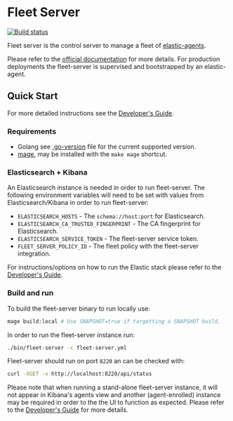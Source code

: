 # Fleet Server

[![Build status](https://badge.buildkite.com/e97572322f4d22804d550aa300c7d4cfe807f3463c999e8c8f.svg?branch=main)](https://buildkite.com/elastic/fleet-server)

Fleet server is the control server to manage a fleet of [elastic-agents](https://github.com/elastic/elastic-agent).

Please refer to the [official documentation](https://www.elastic.co/guide/en/fleet/current/index.html) for more details.
For production deployments the fleet-server is supervised and bootstrapped by an elastic-agent.

## Quick Start

For more detailed instructions see the [Developer's Guide](./docs/developers-guide.md).

### Requirements

- Golang see [.go-version](./go-version) file for the current supported version.
- [mage](https://magefile.org/), may be installed with the `make mage` shortcut.

### Elasticsearch + Kibana

An Elasticsearch instance is needed in order to run fleet-server.
The following environment variables will need to be set with values from Elasticsearch/Kibana in order to run fleet-server:

- `ELASTICSEARCH_HOSTS` - The `schema://host:port` for Elasticsearch.
- `ELASTICSEARCH_CA_TRUSTED_FINGERPRINT` - The CA fingerprint for Elasticsearch.
- `ELASTICSEARCH_SERVICE_TOKEN` - The fleet-server service token.
- `FLEET_SERVER_POLICY_ID` - The fleet policy with the fleet-server integration.

For instructions/options on how to run the Elastic stack please refer to the [Developer's Guide](./docs/developers-guide.md).

### Build and run

To build the fleet-server binary to run locally use:

```bash
mage build:local # Use SNAPSHOT=true if targetting a SNAPSHOT build.
```

In order to run the fleet-server instance run:

```bash
./bin/fleet-server -c fleet-server.yml
```

Fleet-server should run on port `8220` an can be checked with:

```bash
curl -XGET -v http://localhost:8220/api/status
```

Please note that when running a stand-alone fleet-server instance, it will not appear in Kibana's agents view and another (agent-enrolled) instance may be required in order to the the UI to function as expected.
Please refer to the [Developer's Guide](./docs/developers-guide.md) for more details.
